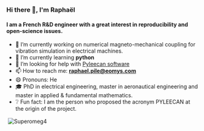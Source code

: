 ### Hi there 👋, I'm Raphaël

#### I am a French R&D engineer with a great interest in reproducibility and open-science issues. 

- 🔭 I’m currently working on numerical magneto-mechanical coupling for vibration simulation in electrical machines.
- 🌱 I’m currently learning **python**
- 🤔 I’m looking for help with [Pyleecan software](https://github.com/Eomys/pyleecan)
- 📫 How to reach me: **raphael.pile@eomys.com**
- 😄 Pronouns: He
- ‍🎓 PhD in electrical engineering, master in aeronautical engineering and master in applied & fundamental mathematics. 
- ❔  Fun fact: I am the person who proposed the acronym PYLEECAN at the origin of the project. 

<p>&nbsp;<img align="center" src="https://github-readme-stats.vercel.app/api?username=Superomeg4&show_icons=true&theme=dark" alt="Superomeg4" /></p>
